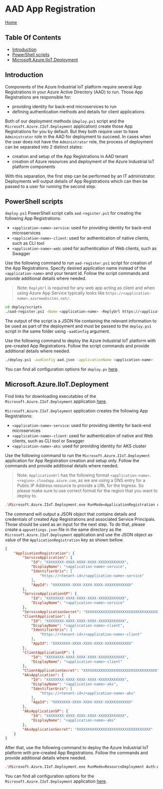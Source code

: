 # AAD App Registration  <!-- omit in toc -->

[Home](readme.md)

## Table Of Contents <!-- omit in toc -->

* [Introduction](#introduction)
* [PowerShell scripts](#powershell-scripts)
* [Microsoft.Azure.IIoT.Deployment](#microsoftazureiiotdeployment)

## Introduction

Components of the Azure Industrial IoT platform require several App Registrations in your Azure Active Directory
(AAD) to run. Those App Registrations are responsible for:

* providing identity for back-end microservices to run
* defining authentication methods and details for client applications

Both of our deployment methods (`deploy.ps1` script and the `Microsoft.Azure.IIoT.Deployment` application) create
those App Registrations for you by default. But they both require user to have `Administrator` role in the AAD
for deployment to succeed. In cases when the user does not have the `Administrator` role, the process of
deployment can be separated into 2 distinct states:

* creation and setup of the App Registrations in AAD tenant
* creation of Azure resources and deployment of the Azure Industrial IoT platform components

With this separation, the first step can be performed by an IT administrator. Deployments will output details
of App Registrations which can then be passed to a user for running the second step.

## PowerShell scripts

`deploy.ps1` PowerShell script calls `aad-register.ps1` for creating the following App Registrations:

* `<application-name>-service`: used for providing identity for back-end microservices
* `<application-name>-client`: used for authentication of native clients, such as CLI tool
* `<application-name>-web`: used for authentication of Web clients, such as Swagger

Use the following command to run `aad-register.ps1` script for creation of the App Registrations.
Specify desired application name instead of the `<application-name>` and your tenant id.
Follow the script commands and provide additional details where needed.

> Note: `ReplyUrl` is required for any web app acting as client and when using Azure App Service typically looks like `https://<application-name>.azurewebsites.net/`.

```bash
cd deploy/scripts
./aad-register.ps1 -Name <application-name> -ReplyUrl https://<application-name>.azurewebsites.net/ -TenantId XXXXXXXX-XXXX-XXXX-XXXX-XXXXXXXXXXXX -Output aad.json
```

The output of the script is a JSON file containing the relevant information to be used as part of the
deployment and must be passed to the `deploy.ps1` script in the same folder using `-aadConfig` argument.

Use the following command to deploy the Azure Industrial IoT platform with pre-created App Registrations.
Follow the script commands and provide additional details where needed.

```bash
./deploy.ps1 -aadConfig aad.json -applicationName <application-name>
```

You can find all configuration options for `deploy.ps` [here](./howto-deploy-all-in-one.md#deployment-script-options).

## Microsoft.Azure.IIoT.Deployment

Find links for downloading executables of the `Microsoft.Azure.IIoT.Deployment` application [here](./howto-deploy-aks.md#download-microsoftazureiiotdeployment-binaries).

`Microsoft.Azure.IIoT.Deployment` application creates the following App Registrations:

* `<application-name>-service`: used for providing identity for back-end microservices
* `<application-name>-client`: used for authentication of native and Web clients, such as CLI tool or Swagger
* `<application-name>-aks`: used for providing identity for AKS cluster

Use the following command to run the `Microsoft.Azure.IIoT.Deployment` application for App Registration creation
and setup only. Follow the commands and provide additional details where needed.

> Note: `ApplicationUrl` has the following format `<application-name>.<region>.cloudapp.azure.com`, as we are
> using a DNS entry for a Public IP Address resource to provide a URL for the Ingress. So please make sure to
> use correct format for the region that you want to deploy to.

```bash
.\Microsoft.Azure.IIoT.Deployment.exe RunMode=ApplicationRegistration Auth:AzureEnvironment=AzureGlobalCloud ApplicationName=<application-name> ApplicationUrl=<application-name>.northeurope.cloudapp.azure.com
```

The command will output a JSON object that contains details and credentials of created App Registrations and
associated Service Principals. Those should be used as an input for the next step. To do that, please create
a `appsettings.json` file in the same directory as the `Microsoft.Azure.IIoT.Deployment` application and use the
JSON object as value of the `ApplicationRegistration` key as shown bellow.

```json
{
    "ApplicationRegistration": {
        "ServiceApplication": {
            "Id": "XXXXXXXX-XXXX-XXXX-XXXX-XXXXXXXXXXXX",
            "DisplayName": "<application-name>-service",
            "IdentifierUris": [
                "https://<tenant-id>/<application-name>-service"
            ],
            "AppId": "XXXXXXXX-XXXX-XXXX-XXXX-XXXXXXXXXXXX"
        },
        "ServiceApplicationSP": {
            "Id": "XXXXXXXX-XXXX-XXXX-XXXX-XXXXXXXXXXXX",
            "DisplayName": "<application-name>-service"
        },
        "ServiceApplicationSecret": "XXXXXXXXXXXXXXXXXXXXXXXXXXXXXXXXXX",
        "ClientApplication": {
            "Id": "XXXXXXXX-XXXX-XXXX-XXXX-XXXXXXXXXXXX",
            "DisplayName": "<application-name>-client",
            "IdentifierUris": [
                "https://<tenant-id>/<application-name>-client"
            ],
            "AppId": "XXXXXXXX-XXXX-XXXX-XXXX-XXXXXXXXXXXX"
        },
        "ClientApplicationSP": {
            "Id": "XXXXXXXX-XXXX-XXXX-XXXX-XXXXXXXXXXXX",
            "DisplayName": "<application-name>-client"
        },
        "ClientApplicationSecret": "XXXXXXXXXXXXXXXXXXXXXXXXXXXXXXXXXX",
        "AksApplication": {
            "Id": "XXXXXXXX-XXXX-XXXX-XXXX-XXXXXXXXXXXX",
            "DisplayName": "<application-name>-aks",
            "IdentifierUris": [
                "https://<tenant-id>/<application-name>-aks"
            ],
            "AppId": "XXXXXXXX-XXXX-XXXX-XXXX-XXXXXXXXXXXX"
        },
        "AksApplicationSP": {
            "Id": "XXXXXXXX-XXXX-XXXX-XXXX-XXXXXXXXXXXX",
            "DisplayName": "<application-name>-aks"
        },
        "AksApplicationSecret": "XXXXXXXXXXXXXXXXXXXXXXXXXXXXXXXXXX"
    }
}
```

After that, use the following command to deploy the Azure Industrial IoT platform with pre-created App
Registrations. Follow the commands and provide additional details where needed.

```bash
.\Microsoft.Azure.IIoT.Deployment.exe RunMode=ResourceDeployment Auth:AzureEnvironment=AzureGlobalCloud ApplicationName=<application-name> ResourceGroup:Region=EuropeNorth
```

You can find all configuration options for the `Microsoft.Azure.IIoT.Deployment` application [here](./howto-deploy-aks.md#configuration).
